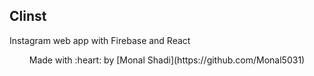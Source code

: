 ## Clinst

Instagram web app with Firebase and React

<p align="center">  Made with :heart: by [Monal Shadi](https://github.com/Monal5031) </p>